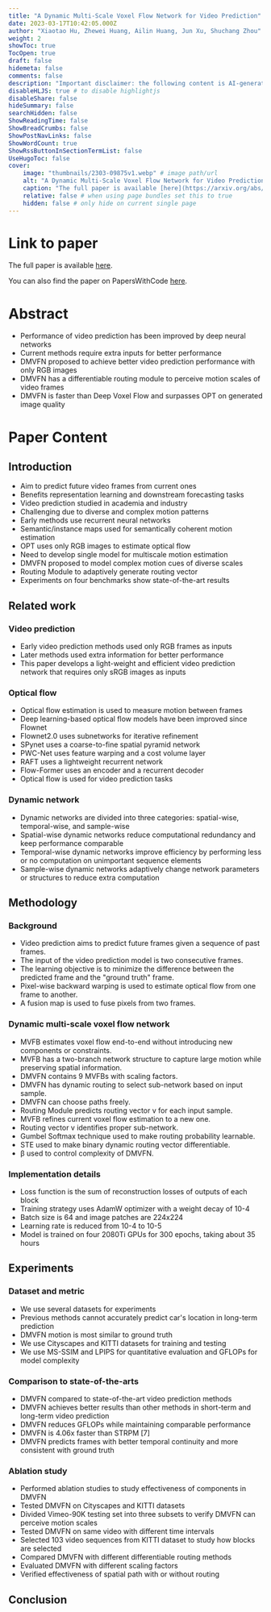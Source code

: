```yaml
---
title: "A Dynamic Multi-Scale Voxel Flow Network for Video Prediction"
date: 2023-03-17T10:42:05.000Z
author: "Xiaotao Hu, Zhewei Huang, Ailin Huang, Jun Xu, Shuchang Zhou"
weight: 2
showToc: true
TocOpen: true
draft: false
hidemeta: false
comments: false
description: "Important disclaimer: the following content is AI-generated, please make sure to fact check the presented information by reading the full paper."
disableHLJS: true # to disable highlightjs
disableShare: false
hideSummary: false
searchHidden: false
ShowReadingTime: false
ShowBreadCrumbs: false
ShowPostNavLinks: false
ShowWordCount: true
ShowRssButtonInSectionTermList: false
UseHugoToc: false
cover:
    image: "thumbnails/2303-09875v1.webp" # image path/url
    alt: "A Dynamic Multi-Scale Voxel Flow Network for Video Prediction" # alt text
    caption: "The full paper is available [here](https://arxiv.org/abs/2303.09875)." # display caption under cover
    relative: false # when using page bundles set this to true
    hidden: false # only hide on current single page
---
```


# Link to paper
The full paper is available [here](https://arxiv.org/abs/2303.09875).

You can also find the paper on PapersWithCode [here](https://paperswithcode.com/paper/a-dynamic-multi-scale-voxel-flow-network-for).

# Abstract
- Performance of video prediction has been improved by deep neural networks
- Current methods require extra inputs for better performance
- DMVFN proposed to achieve better video prediction performance with only RGB images
- DMVFN has a differentiable routing module to perceive motion scales of video frames
- DMVFN is faster than Deep Voxel Flow and surpasses OPT on generated image quality

# Paper Content

## Introduction
- Aim to predict future video frames from current ones
- Benefits representation learning and downstream forecasting tasks
- Video prediction studied in academia and industry
- Challenging due to diverse and complex motion patterns
- Early methods use recurrent neural networks
- Semantic/instance maps used for semantically coherent motion estimation
- OPT uses only RGB images to estimate optical flow
- Need to develop single model for multiscale motion estimation
- DMVFN proposed to model complex motion cues of diverse scales
- Routing Module to adaptively generate routing vector
- Experiments on four benchmarks show state-of-the-art results

## Related work

### Video prediction
- Early video prediction methods used only RGB frames as inputs
- Later methods used extra information for better performance
- This paper develops a light-weight and efficient video prediction network that requires only sRGB images as inputs

### Optical flow
- Optical flow estimation is used to measure motion between frames
- Deep learning-based optical flow models have been improved since Flownet
- Flownet2.0 uses subnetworks for iterative refinement
- SPynet uses a coarse-to-fine spatial pyramid network
- PWC-Net uses feature warping and a cost volume layer
- RAFT uses a lightweight recurrent network
- Flow-Former uses an encoder and a recurrent decoder
- Optical flow is used for video prediction tasks

### Dynamic network
- Dynamic networks are divided into three categories: spatial-wise, temporal-wise, and sample-wise
- Spatial-wise dynamic networks reduce computational redundancy and keep performance comparable
- Temporal-wise dynamic networks improve efficiency by performing less or no computation on unimportant sequence elements
- Sample-wise dynamic networks adaptively change network parameters or structures to reduce extra computation

## Methodology

### Background
- Video prediction aims to predict future frames given a sequence of past frames.
- The input of the video prediction model is two consecutive frames.
- The learning objective is to minimize the difference between the predicted frame and the "ground truth" frame.
- Pixel-wise backward warping is used to estimate optical flow from one frame to another.
- A fusion map is used to fuse pixels from two frames.

### Dynamic multi-scale voxel flow network
- MVFB estimates voxel flow end-to-end without introducing new components or constraints.
- MVFB has a two-branch network structure to capture large motion while preserving spatial information.
- DMVFN contains 9 MVFBs with scaling factors.
- DMVFN has dynamic routing to select sub-network based on input sample.
- DMVFN can choose paths freely.
- Routing Module predicts routing vector v for each input sample.
- MVFB refines current voxel flow estimation to a new one.
- Routing vector v identifies proper sub-network.
- Gumbel Softmax technique used to make routing probability learnable.
- STE used to make binary dynamic routing vector differentiable.
- β used to control complexity of DMVFN.

### Implementation details
- Loss function is the sum of reconstruction losses of outputs of each block
- Training strategy uses AdamW optimizer with a weight decay of 10-4
- Batch size is 64 and image patches are 224x224
- Learning rate is reduced from 10-4 to 10-5
- Model is trained on four 2080Ti GPUs for 300 epochs, taking about 35 hours

## Experiments

### Dataset and metric
- We use several datasets for experiments
- Previous methods cannot accurately predict car's location in long-term prediction
- DMVFN motion is most similar to ground truth
- We use Cityscapes and KITTI datasets for training and testing
- We use MS-SSIM and LPIPS for quantitative evaluation and GFLOPs for model complexity

### Comparison to state-of-the-arts
- DMVFN compared to state-of-the-art video prediction methods
- DMVFN achieves better results than other methods in short-term and long-term video prediction
- DMVFN reduces GFLOPs while maintaining comparable performance
- DMVFN is 4.06x faster than STRPM [7]
- DMVFN predicts frames with better temporal continuity and more consistent with ground truth

### Ablation study
- Performed ablation studies to study effectiveness of components in DMVFN
- Tested DMVFN on Cityscapes and KITTI datasets
- Divided Vimeo-90K testing set into three subsets to verify DMVFN can perceive motion scales
- Tested DMVFN on same video with different time intervals
- Selected 103 video sequences from KITTI dataset to study how blocks are selected
- Compared DMVFN with different differentiable routing methods
- Evaluated DMVFN with different scaling factors
- Verified effectiveness of spatial path with or without routing

## Conclusion

